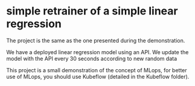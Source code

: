 # simple retrainer of a simple linear regression

The project is the same as the one presented during the demonstration.

We have a deployed linear regression model using an API.
We update the model with the API every 30 seconds according to new random data

This project is a small demonstration of the concept of MLops, for better use of MLops, you should use Kubeflow (detailed in the Kubeflow folder).
